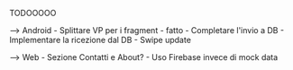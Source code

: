 TODOOOOO 

--> Android
    - Splittare VP per i fragment - fatto
    - Completare l'invio a DB
    - Implementare la ricezione dal DB
    - Swipe update
    
--> Web
    - Sezione Contatti e About?
    - Uso Firebase invece di mock data
